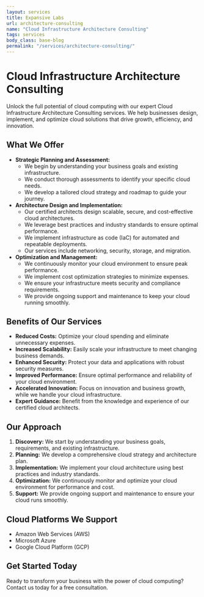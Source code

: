 ```yaml
---
layout: services
title: Expansive Labs
url: architecture-consulting
name: "Cloud Infrastructure Architecture Consulting"
tags: services
body_class: base-blog
permalink: "/services/architecture-consulting/"
---
```

# Cloud Infrastructure Architecture Consulting

Unlock the full potential of cloud computing with our expert Cloud Infrastructure Architecture Consulting services. We help businesses design, implement, and optimize cloud solutions that drive growth, efficiency, and innovation.

## What We Offer

* **Strategic Planning and Assessment:**
    * We begin by understanding your business goals and existing infrastructure.
    * We conduct thorough assessments to identify your specific cloud needs.
    * We develop a tailored cloud strategy and roadmap to guide your journey.
* **Architecture Design and Implementation:**
    * Our certified architects design scalable, secure, and cost-effective cloud architectures.
    * We leverage best practices and industry standards to ensure optimal performance.
    * We implement infrastructure as code (IaC) for automated and repeatable deployments.
    * Our services include networking, security, storage, and migration.
* **Optimization and Management:**
    * We continuously monitor your cloud environment to ensure peak performance.
    * We implement cost optimization strategies to minimize expenses.
    * We ensure your infrastructure meets security and compliance requirements.
    * We provide ongoing support and maintenance to keep your cloud running smoothly.

## Benefits of Our Services

* **Reduced Costs:** Optimize your cloud spending and eliminate unnecessary expenses.
* **Increased Scalability:** Easily scale your infrastructure to meet changing business demands.
* **Enhanced Security:** Protect your data and applications with robust security measures.
* **Improved Performance:** Ensure optimal performance and reliability of your cloud environment.
* **Accelerated Innovation:** Focus on innovation and business growth, while we handle your cloud infrastructure.
* **Expert Guidance:** Benefit from the knowledge and experience of our certified cloud architects.

## Our Approach

1.  **Discovery:** We start by understanding your business goals, requirements, and existing infrastructure.
2.  **Planning:** We develop a comprehensive cloud strategy and architecture plan.
3.  **Implementation:** We implement your cloud architecture using best practices and industry standards.
4.  **Optimization:** We continuously monitor and optimize your cloud environment for performance and cost.
5.  **Support:** We provide ongoing support and maintenance to ensure your cloud runs smoothly.

## Cloud Platforms We Support

* Amazon Web Services (AWS)
* Microsoft Azure
* Google Cloud Platform (GCP)

## Get Started Today

Ready to transform your business with the power of cloud computing? Contact us today for a free consultation.

